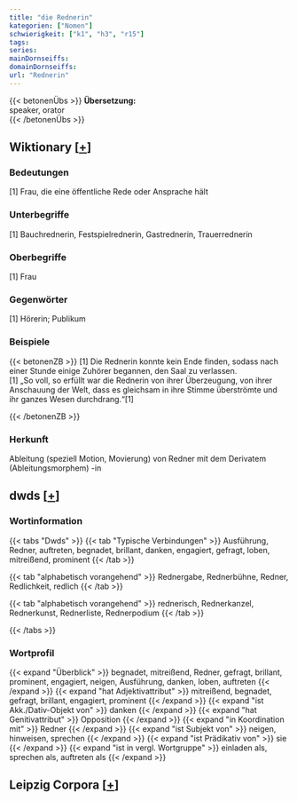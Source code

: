 ```yaml
---
title: "die Rednerin"
kategorien: ["Nomen"]
schwierigkeit: ["k1", "h3", "r15"]
tags:
series:
mainDornseiffs:
domainDornseiffs:
url: "Rednerin"
---
```


{{< betonenÜbs >}}
**Übersetzung:**  
speaker, orator  
{{< /betonenÜbs >}}

## Wiktionary [[+](https://de.wiktionary.org/wiki/Rednerin)]

### Bedeutungen
[1] Frau, die eine öffentliche Rede oder Ansprache hält  

### Unterbegriffe
[1] Bauchrednerin, Festspielrednerin, Gastrednerin, Trauerrednerin  

### Oberbegriffe
[1] Frau  

### Gegenwörter
[1] Hörerin; Publikum  

### Beispiele
{{< betonenZB >}}
[1] Die Rednerin konnte kein Ende finden, sodass nach einer Stunde einige Zuhörer begannen, den Saal zu verlassen.  
[1] „So voll, so erfüllt war die Rednerin von ihrer Überzeugung, von ihrer Anschauung der Welt, dass es gleichsam in ihre Stimme überströmte und ihr ganzes Wesen durchdrang.“[1]  

{{< /betonenZB >}}
### Herkunft
Ableitung (speziell Motion, Movierung) von Redner mit dem Derivatem (Ableitungsmorphem) -in  



## dwds [[+](https://www.dwds.de/wb/Rednerin)]

### Wortinformation
{{< tabs "Dwds" >}}
{{< tab "Typische Verbindungen" >}}
Ausführung, Redner, auftreten, begnadet, brillant, danken, engagiert, gefragt, loben, mitreißend, prominent
{{< /tab >}}

{{< tab "alphabetisch vorangehend" >}}
Rednergabe, Rednerbühne, Redner, Redlichkeit, redlich
{{< /tab >}}

{{< tab "alphabetisch vorangehend" >}}
rednerisch, Rednerkanzel, Rednerkunst, Rednerliste, Rednerpodium
{{< /tab >}}

{{< /tabs >}}

### Wortprofil
{{< expand "Überblick" >}} begnadet, mitreißend, Redner, gefragt, brillant, prominent, engagiert, neigen, Ausführung, danken, loben, auftreten {{< /expand >}}
{{< expand "hat Adjektivattribut" >}} mitreißend, begnadet, gefragt, brillant, engagiert, prominent {{< /expand >}}
{{< expand "ist Akk./Dativ-Objekt von" >}} danken {{< /expand >}}
{{< expand "hat Genitivattribut" >}} Opposition {{< /expand >}}
{{< expand "in Koordination mit" >}} Redner {{< /expand >}}
{{< expand "ist Subjekt von" >}} neigen, hinweisen, sprechen {{< /expand >}}
{{< expand "ist Prädikativ von" >}} sie {{< /expand >}}
{{< expand "ist in vergl. Wortgruppe" >}} einladen als, sprechen als, auftreten als {{< /expand >}}

## Leipzig Corpora [[+](https://corpora.uni-leipzig.de/en/res?word=Rednerin&corpusId=deu_newscrawl-public_2018)]


